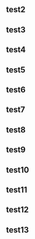 ## test2
## test3
## test4
## test5
## test6
## test7
## test8
## test9
## test10
## test11
## test12
## test13